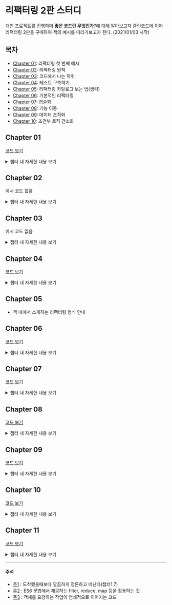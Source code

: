 <!-- Heading -->

# 리팩터링 2판 스터디

<!-- Line -->

개인 프로젝트를 진행하며 **좋은 코드란 무엇인가**?에 대해 알아보고자 클린코드에 이어 리팩터링 2판을 구매하여 책의 예시를 따라가보고자 한다. (2021/01/03 시작)

## 목차
* [Chapter 01](#chapter-01): 리팩터링 첫 번째 예시
* [Chapter 02](#chapter-02): 리팩터링 원칙
* [Chapter 03](#chapter-03): 코드에서 나는 악취
* [Chapter 04](#chapter-04): 테스트 구축하기
* [Chapter 05](#chapter-05): 리팩터링 카탈로그 보는 법(생략)
* [Chapter 06](#chapter-06): 기본적인 리팩터링
* [Chapter 07](#chapter-07): 캡슐화
* [Chapter 08](#chapter-08): 기능 이동
* [Chapter 09](#chapter-09): 데이터 조직화
* [Chapter 10](#chapter-10): 조건부 로직 간소화


## Chapter 01
[코드 보기](https://github.com/harrykim14/Refactoring-2nd-Edition/blob/master/Chapter01/01-3.%20logic%20wt%20class.js)

<details markdown="chapter-01">
<summary>챕터 내 자세한 내용 보기</summary>

* 함수 추출하기 
    - 함수 및 변수는 명확한 이름으로 변경하기
    - 좋은 코드라면 하는 일이 명확히 드러나야하며 변수 이름은 커다란 역할을 함

* 조건부 로직을 다형성으로 바꾸기
    - 타입 코드 대신 서브클래스를 사용하도록 변경
    - 다형성을 이용하여 필요 할 때 오버라이드하게 만들기

> ### 챕터1에서 정리하는 리팩터링 작업의 단계
1. **반복문 쪼개기**로 누적 변수값을 분리
2. **문장 슬라이드하기**로 초기화 문장을 누적 코드 앞으로 옮김
3. **함수 추출하기**로 별도 함수로 추출
4. **변수 인라인하기**로 변수 제거

</details>

## Chapter 02
예시 코드 없음

<details markdown="chapter-02">
<summary>챕터 내 자세한 내용 보기</summary>

* **리팩터링** : 소프트웨어의 겉보기 동작은 그대로 유지한 채 코드를 이해하고 수정하기 쉽도록 내부 구조를 변경하는 기법

> 리팩터링의 의미
* **특정한 방식**에 따라 코드를 정리하는 것
* 리팩터링하기 전과 후의 코드가 **똑같이 동작**해야 함
* 함수 추출하기를 거치면 콜스택이 달라져 성능이 변할 수도 있음
* 리팩터링의 목적은 **코드를 이해하고 수정하기 쉽게** 만드는 것

> 리팩터링은 언제 해야 할까?

**비슷한 일을 세 번째 하게 되면 리팩터링한다**

1. 구조를 바꾸면 다른 작업을 하기가 쉬워질 부분을 찾아 정리하기
2. 자잘한 세부 코드에 이해를 위한 리팩터링 하기 (변수명 변경 및 긴 함수 나누기 등)
3. 캠핑 규칙([*주1](#주석))에 따라 처음 봤을 때보다 깔끔하게 정리하기
4. 리팩터링은 프로그래밍과 구분되는 별개의 활동이 아니다
    * 소프트웨어 개발은 추가하는 과정만이 아니다
5. 코드 리뷰에 리팩터링을 활용하기
6. 자가 테스트 코드를 마련하면 리팩터링에 도움이 된다

> 리팩터링을 고려해야 할 때
* 외부 API 다루듯 호출해서 쓰는 코드라면 지저분해도 그냥 두기
* 처음부터 새로 작성하는게 쉬울 때엔 리팩터링 하지 않기
* 리팩터링을 도덕적인 이유로 정당화하지 않기

> 리팩터링을 활용하기
1. 아키텍처를 결정하는 시간을 줄여 개발을 바로 시작하여 개발 중에 리팩터링으로 아키텍처를 다듬을 수 있다
2. 자가 테스트 코드와 리팩터링을 묶어 **테스트 주도 개발**(TDD)라 하며 요구사항 변화에 빠르게 대응하고 안정적인 구조를 코드베이스에 심을 수 있다
3. 리팩터링은 단기적으로 성능이 느려질 수도 있지만 튜닝하기 쉽게 만들기 때문에 결국 더 빠른 소프트웨어를 얻게 될 수 있다

</details>

## Chapter 03
예시 코드 없음

<details markdown="chapter-03">
<summary>챕터 내 자세한 내용 보기</summary>

> 리팩터링, 무엇을 해야 하는가?
* 좋은 **이름** 정하기: 함수 선언 바꾸기, 변수 이름 바꾸기, 필드 이름 바꾸기 등
* 반복되는 코드 줄이기: 함수 추출하기, 문장 슬라이드하기, 메서드 올리기 등
* 함수는 **짧게** 작성하기
    * 함수 내 매개변수와 임시변수의 수를 줄이기
    * **조건문 분해하기**로 switch문 내 case 본문을 함수 호출문 하나로 바꾸기
    * **반복문 쪼개기**로 독립된 함수로 만들기
* 매개변수 목록 줄이기: 객체 통째로 넘기기, 여러 함수를 클래스로 묶기 등
* 전역 데이터에 주의하기: **변수 캡슐화하기**
* 데이터 변경에 주의하기
    * **변수 캡슐화**: 정해놓은 함수를 거쳐야만 값이 수정되게 하기
    * **변수 쪼개기**: 용도별로 독립변수에 저장하기
    * 여러 함수를 클래스로 묶기, 여러 함수를 변환 함수로 묶기
* 단일 책임 원칙 지키기: 단계 쪼개기, 함수 모으기 등
* 모듈 내 상호작용은 늘리고 모듈 간 상호작용은 최소화하기
* 데이터 뭉치를 찾기: **클래스**를 적극적으로 사용하기
* 기본형 데이터를 객체로 바꾸기
* 중복되는 switch문 제거하기
* 반복문은 파이프라인으로 변경하기([*주2](#주석))
* **나중에 필요할 것 같은 코드** 제거하기
* 임시 필드(쓰이지 않는 것 처럼 보이는 필드)에 주의하기
* 메시지 체인([*주3](#주석))에 주의하기
* 접두어나 접미어가 같은 필드들을 클래스로 추출하기
* 서브클래스가 인터페이스를 따르지 않는지 주의하기
* **주석이 필요하다 느끼면 주석이 필요없는 코드로 리팩터링 해본다**

</details>

## Chapter 04
[코드 보기](https://github.com/harrykim14/Refactoring-2nd-Edition/blob/master/Chapter04/Province.js)

<details markdown="chapter-04">
<summary>챕터 내 자세한 내용 보기</summary>

> 테스트를 작성하기 가장 좋은 시점은 프로그래밍을 시작하기 전이다
* 모카를 사용하여 테스트 코드를 작성(예시)
```
describe('province', function() {
    it('shortfall', function() {
        const asia = new Province(sampleProvinceData());
        expect(asia.shortfall).equal(5);
    })
})
```
> 자주 테스트하고 적어도 하루에 한 번은 전체 테스트를 돌려보자

> 문제가 생길 가능성이 있는 경계조건을 생각해보고 그 부분을 집중적으로 테스트하자 

> **위험한 기능에 집중하여 테스트 코드를 작성하기**

> 모든 버그를 잡아낼 수 없다는 생각으로 테스트를 작성하지 않는다면 대다수의 버그를 잡을 수 있는 기회를 날리는 셈이다.

</details>

## Chapter 05

* 책 내에서 소개하는  리팩터링 형식 안내

## Chapter 06
[코드 보기](https://github.com/harrykim14/Refactoring-2nd-Edition/tree/master/Chapter06)

<details markdown="chapter-06">
<summary>챕터 내 자세한 내용 보기</summary>

> **함수 추출하기 절차**

1. 함수를 새로 만들고 목적을 잘 드러내는 이름을 붙인다
2. 추출할 코드를 원본 함수에서 복사하여 새 함수에 붙여넣는다
3. 원본 함수에서 참조할 변수가 있거나 유효 범위 외 변수가 있는지 확인한다
4. 변수를 다 처리했다면 컴파일한다.
5. 추출한 부분을 해당 함수를 호출하도록 변경한다
6. 테스트한다
7. 비슷한 코드가 없는지 확인한다

> **함수 인라인하기 절차**
1. 다형 메서드인지 확인하기 (서브클래스에서 오버라이드하는 메서드는 인라인 하지 않기)
2. 인라인할 함수를 호출하는 곳을 모두 찾는다
3. 각 호출문을 함수 본문으로 교체한다
4. 하나씩 교체할 때마다 테스트한다
5. 원래 함수를 삭제한다

> **변수 추출하기 절차**
1. 추출하려는 표현식에 부작용은 없는지 확인한다
2. 불변 변수를 하나 선언하고 이름을 붙일 표현식의 복제본을 대입한다
3. 원본 표현식을 새로 만든 변수로 교체한다
4. 테스트한다
5. 표현식을 여려곳에서 사용한다면 각각 새로 만든 변수로 교체

> **변수 인라인하기**

> **함수 선언 바꾸기**

> **변수 캡슐화하기**
```
let defaultOwner = { firstName : "Martin", lastName : "Fowler" }
```

##### ▼ 캡슐화로 데이터를 변경하고 사용하는 코드를 감시할 수 있게 하기

```
let defaultOwner = { firstName : "Martin", lastName : "Fowler" }
export function defaultOwner() { return defaultOwner; }
export function setDefaultOwner(arg) { defaultOwner = arg; } 

```
**변수 캡슐화하기 절차**
1. 변수로의 접근과 갱신을 전담하는 함수를 만든다
2. 정적 검사를 수행
3. 변수를 직접 참조하던 부분을 모두 캡슐화 함수 호출로 변경 및 테스트하기
4. 변수로의 접근 범위를 제한하기
5. 테스트하기
6. 변수값이 레코드라면 레코드 캡슐화하기를 적용할지 고려

> **변수 이름 바꾸기**

> **매개변수 객체 만들기 절차**
1. 적당한 데이터 구조를 새로 만들기 
    - 클래스로 만들면 나중에 동작까지 함께 묶기 좋음
2. 테스트한다
3. 함수 선언 바꾸기로 새 데이터 구조를 매개변수로 추가
4. 테스트한다
5. 함수 호출 시 데이터 구조 인스턴스를 넘기도록 수정 및 테스트
6. 기존 매개변수를 사용하던 코드를 변경
7. 기존 매개변수를 제거하고 테스트

> **여러 함수를 클래스로 묶기 절차**
1. 함수들이 공유하는 공통 데이터 레코드를 캡슐화
2. 공통 레코드를 사용하는 함수 각각을 새 클래스로 옮기기
3. 데이터를 조작하는 로직들은 함수로 추출해서 새 클래스로 옮기기

> **여러 함수를 변환 함수로 묶기 절차**
1. 변환할 레코드를 입력받아서 값을 그대로 반홚나느 변환 함수를 만들기
2. 묶을 함수 중 하나를 골라 본문 코드를 변환함수로 옮기고 처리 결과를 레코드에 새 필드로 기록하고 클라이언트 코드가 이 필드를 사용하도록 수정
3. 테스트하기
4. 나머지 함수도 위 과정을 반복하여 처리

> **단계 쪼개기 절차**
1. 두 번째 단계에 해당하는 코드를 독립 함수로 추출한다
2. 테스트한다
3. 중간 데이터 구조를 만들어 앞에서 추출한 함수의 인수로 추가한다
4. 테스트한다
5. 추출한 두 번째 단계 함수의 매개변수를 하나씩 검토한다
    * 첫 번째 단계에서 사용되는 것은 중간 데이터 구조로 옮긴다
    * 옮길 때마다 테스트한다
6. 첫 번째 단계 코드를 함수로 추출하면서 중간 데이터 구조를 반환하도록 만들기

</details>

## Chapter 07
[코드 보기](https://github.com/harrykim14/Refactoring-2nd-Edition/tree/master/Chapter07)

<details markdown="chapter-07">
<summary>챕터 내 자세한 내용 보기</summary>

> **레코드 캡슐화하기 절차**
1. 레코드를 담은 변수를 캡슐화한다
2. 레코드를 감싼 단순한 클래스로 해당 변수의 내용을 교체
    * 클래스 내에 원본 레코드를 반환하는 접근자를 정의
    * 변수를 캡슐화하는 함수들이 이 접근자를 사용하도록 수정
3. 테스트한다
4. 원본 레코드 대신 새로 정의한 클래스 타입의 객체를 반환하는 함수들을 새로 만든다
5. 레코드를 반환하는 예전 함수를 사용하는 코드를 새 함수로 바꾼다
    * 필드에 접근할 때는 객체의 접근자를 사용하기
    * 한 부분을 바꿀 때 마다 테스트하기
    * 클라이언트가 데이터를 읽기만 하는지도 고려하기
6. 클래스에서 원본 데이터를 반환하는 접근자와 원본 레코드를 반환하는 함수를 제거한다
7. 테스트한다
8. 레코드의 필드도 데이터 구조인 중첩 구조라면 레코드 캡슐화하기와 컬렉션 캡슐화하기를 재귀적으로 적용한다

> **컬렉션 캡슐화하기 절차**
1. 컬렉션 캡슐화 전이라면 변수 캡슐화부터 한다
2. 컬렉션에 원소를 추가/제거하는 함수를 추가한다
    * 컬렉션을 통째로 바꾸는 setter는 제거한다
    * setter를 제거할 수 없을 때엔 인수로 받은 컬렉션을 복제해 저장하도록 한다
3. 테스트한다
4. 컬렉션을 참조하는 부분을 모두 찾는다
    * 컬렉션의 변경자를 호출하는 코드가 앞에서 추가한 추가/제거 함수를 호출하도록 수정한다
5. 컬렉션 getter를 수정해서 원본 내용을 수정할 수 없는 복제본을 반환하게 한다
6. 테스트한다

> **기본형을 객체로 바꾸기 절차**
1. 아직 변수를 캡슐화하지 않았다면 캡슐화한다
2. 단순한 값 클래스를 만들어 생성자는 기존 값을 인수로 받아 저장하고 이 값을 변환하는 getter를 추가한다
3. 테스트한다
4. 값 클래스의 인스턴스를 새로 만들어 필드에 저장하도록 setter를 수정
5. 새로 만든 클래스의 getter를 호출한 결과를 반환하도록 수정
6. 테스트한다
7. 함수 이름을 바꾸면 더 알아보기 쉬워지는지 고려

> **임시변수를 질의 함수로 바꾸기 절차**
1. 변수가 사용되기 전에 값이 확실히 결정되는지 변수를 사용할 때마다 계산 로직이 매번 다른 결과를 내지는 않는지 확인한다
2. 읽기전용이 가능하면 일기전용으로 만들기
3. 테스트한다
4. 변수 대입문을 함수로 추출
5. 테스트한다
6. 변수 인라인하기로 임시 변수를 제거

> **클래스 추출하기 절차**
1. 클래스의 역할을 분리할 방법을 정한다
2. 분리될 역할을 담당할 클래스를 새로 만든다
3. 원래 클래스의 생성자에서 새로운 클래스의 인스턴스를 생성하여 필드에 저장해둔다
4. 분리될 역할에 필요한 필드들을 새 클래스로 옮긴다
    * 옮길때마다 테스트한다
5. 메서드들도 새 클래스로 옮긴다
    * 호출당하는 일이 많은 메서드부터 옮기면서 테스트한다
6. 양쪽 클래스의 인터페이스에서 불필요한 메서드를 제거한다
7. 새 클래스를 외부로 노출할지 정한다
    * 노출 시엔 새 클레스에 참조를 값으로 바꿀지 고려한다


> **클래스 인라인하기 절차**
1. 소스 클래스의 각 public 메서드에 대응하는 메서드들을 타깃 클래스에 생성
    * 이 메서드들은 단순히 작업을 소스 클래스로 위임해야 한다
2. 소스 클래스의 메서드를 사용하는 코드를 모두 타깃 클래스의 위임 메서드를 사용하도록 바꾸고 테스트한다
3. 소스 클래스의 메서드와 필드 모두 타깃 클래스로 옮기고 테스트한다
4. 소스 클래스를 삭제한다

> **위임 숨기기 절차**
1. 위임 객체의 각 메서드에 해당하는 위임 메서드를 서버에 생성한다
2. 클라이언트가 위임 객체 대신 서버를 호출하도록 수정하고 테스트한다
3. 모두 수정하면 서버로부터 위임 객체를 얻는 접근자를 제거한다
4. 테스트한다

> **중개자 제거하기 절차**
1. 위임 객체를 얻는 getter를 생성한다
2. 위임 메서드를 호출하는 클라이언트가 모두 이 getter를 거치도록 수정하고 테스트한다
3. 수정이 끝나면 위임 메서드를 삭제한다

> **알고리즘 교체하기 절차**
1. 교체할 코드를 함수 하나에 모으기
2. 이 함수만을 이용해 동작을 검증하는 테스트를 마련한다
3. 대체할 알고리즘을 준비
4. 테스트한다
5. 기존 알고리즘과 새 알고리즘의 결과를 비교하는 테스트를 수행한다
    * 두 결과가 같을 때 까지 새 알고리즘을 테스트하고 디버깅한다

</details>

## Chapter 08
[코드 보기](https://github.com/harrykim14/Refactoring-2nd-Edition/tree/master/Chapter08)

<details markdown="chapter-08">
<summary>챕터 내 자세한 내용 보기</summary>

> **함수 옮기기 절차**
1. 선택한 함수가 현재 컨텍스트에서 사용 중인 모든 요소를 살펴보고 함께 옮겨야 할 함수가 있는지 고려한다
    * 함께 옮겨야 할 함수가 있다면 대체로 그 함수를 먼저 옮기는 게 낫다
    * 하위 함수들의 호출자가 고수준 함수 하나뿐이라면 하위 함수들을 먼저 고수준 함수에 인라인한다
2. 선택한 함수가 다형 메서드인지 확인한다
3. 선택한 함수를 타깃 컨텍스트로 복사하고 타깃 함수를 다듬는다
    * 함수 본문에서 소스 컨텍스트의 요소를 사용한다면 매개변수로 넘겨주거나 소스 컨텍스트 자체를 참조로 넘긴다
4. 테스트한다
5. 소스 컨텍스트에서 타깃 함수를 참조하도록 한다
6. 소스 함수를 타깃 함수의 위임 함수가 되도록 수정한다
7. 테스트한다
8. 소스 함수를 인라인할지 고민해본다

> **필드 옮기기 절차**
1. 소스 필드가 캡슐화되어 있지 않다면 캡슐화한다
2. 테스트한다
3. 타깃 객체에 필드와 접근자 메서드들을 생성한다
4. 테스트한다
5. 소스 객체에서 타깃 객체를 참조할 수 있는지 확인한다
6. 접근자들이 타깃 필드를 사용하도록 수정한다
7. 테스트한다
8. 소스 필드를 제거한다
9. 테스트한다

> **문장을 함수로 옮기기 절차**
1. 반복 코드가 함수 호출 부분과 멀리 떨어져 있다면 문장 슬라이드하기를 적용해 근처로 옮긴다
2. 타깃 함수를 호출하는 곳이 한 곳뿐이면 단순히 소스 위치에서 해당 코드를 잘라내어 피호출 함수로 복사하고 테스트한다
    * 이 경우라면 나머지 단계는 무시한다
3. 호출자가 둘 이상이면 호출자 중 하나에서 타깃 함수 호출 부분과 옮기려는 문장들을 다른 함수로 추출하고 임시 이름을 지어준다
4. 다른 호출자 모두 방금 추출한 함수를 사용하도록 수정한다
5. 모든 호출자가 새로운 함수를 사용하게 되면 원래 함수를 새로운 함수 안으로 인라인하고 원래 함수를 제거한다
6. 새로운 함수의 이름을 원래 함수 이름으로 변경한다

> **문장을 호출한 곳으로 옮기기 절차**
1. 호출자가 한두개뿐이고 피호출 함수도 간단하다면 피호출 함수의 처음줄을 잘라내서 호출자로 복사해넣는다
    * 테스트가 통과되면 여기서 마무리한다
2. 이동이 필요하지 않은 문장은 함수로 추출하고
3. 원래 함수를 인라인한다
4. 추출된 함수의 이름을 원래 함수의 이름으로 변경한다

> **인라인 코드를 함수 호출로 바꾸기**
* 함수는 여러 동작을 하나로 묶어주는 역할이지만 이미 존재하는 함수와 같은 일을 하는 함수가 더 있다면 해당 코드를 함수 호출로 대체하기

> **문장 슬라이드하기 절차**
1. 코드 조각의 원래 위치와 목표 위치 사이의 코드를 보고 조각을 모으면 동작이 달라질 코드가 있는지 본다
    * 코드 조각에서 참조하는 요소를 선언하는 문장 앞으로는 이동할 수 없다
    * 코드 조각을 참조하는 요소의 뒤로는 이동할 수 없다
    * 코드 조각에서 참조하는 요소를 수정하는 문장을 건너뛰어 이동할 수 없다 
    * 코드 조각이 수정하는 요소를 참조하는 요소를 건너뛰어 이동할 수 없다
2. 코드 조각을 잘라내어 목표 위치에 붙여넣는다
3. 테스트한다

> **반복문 쪼개기 절차**
1. 반복문을 복제해 두 개로 만든다
2. 반복문이 중복되어 생기는 부수효과를 파악해서 제거한다
3. 테스트한다
4. 각 반복문을 함수로 추출할지 고려한다

> **반복문을 파이프라인으로 바꾸기 절차**
1. 반복문에서 사용하는 컬렉션을 가리키는 변수를 만든다
2. 각 단위 행위를 적절한 파이프라인 연산[(*주2)](#주2)으로 대체하고 대체할 때마다 테스트한다
3. 반복문의 모든 동작을 대체했다면 반복문을 삭제한다

> **죽은 코드 제거하기**
* 더 이상 사용되지 않는 코드는 지운다
* 혹시 다시 필요해질것 같다면 버전 관리 시스템에 저장해놓은 버전을 불러와 적용한다

</details>

## Chapter 09
[코드 보기](https://github.com/harrykim14/Refactoring-2nd-Edition/tree/master/Chapter09)

<details markdown="chapter-09">
<summary>챕터 내 자세한 내용 보기</summary>

> **변수 쪼개기 절차**
1. 변수를 선언한 곳과 값을 처음 대입하는 곳에서 변수 이름을 바꾼다
2. 가능하면 이때 const로 선언한다(JS의 경우)
3. 이 변수에 두 번째로 값을 대입하는 곳 앞까지의 모든 참조를 새로운 변수 이름으로 바꾼다
4. 두 번째 대입 시 변수를 원래 이름으로 다시 선언한다
5. 테스트한다
6. 반복하며 변수를 새로운 이름으로 선언하고 다음번 대입 때까지의 모든 참조를 새 변수명으로 바꾼다

> **필드 이름 바꾸기 절차**
1. 레코드의 유효 범위가 제한적이라면 필드에 접근하는 모든 코드를 수정하고 테스트한다
2. 레코드가 캡슐화되지 않았다면 우선 캡슐화부터 진행한다
3. 캡슐화된 객체 안의 private 필드명을 변경하고 내부 메서드도 변경한다
4. 테스트한다
5. 생성자의 매개변수 중 필드와 이름이 겹치는 게 있다면 함수 선언 바꾸기로 변경한다
6. 접근자의 이름도 바꿔준다

> **파생 변수를 질의 함수로 바꾸기 절차**
1. 변수 값이 갱신되는 지점을 모두 찾아 필요하다면 변수 쪼개기를 활용해 각 갱신 지점에서 변수를 분리한다
2. 해당 변수의 값을 계산해주는 함수를 만든다
3. 해당 변수가 사용되는 모든 곳에 어서션을 추가하여 함수의 계산 결과가 변수의 값과 같은지 확인한다
4. 테스트한다
5. 변수를 읽는 코드를 모두 함수 호출로 대체한다
6. 테스트한다
7. 변수를 선언하고 갱신하는 코드를 죽은 코드 제거하기로 없앤다

> **참조를 값으로 바꾸기 절차**
1. 후보 클래스가 불변인지 혹은 불변이 될 수 있는지 확인한다
2. 각각의 setter를 하나씩 제거한다
3. 이 값 객체의 필드들을 사용하는 동치성 비교 메서드를 만든다

> **값을 참조로 바꾸기 절차**
1. 같은 부류에 속하는 객체들을 보관할 저장소를 만든다
2. 생성자에서 이 부류의 객체들 중 특정 객체를 정확히 찾아내는 방법이 있는지 확인한다
3. 호스트 객체의 생성자들을 수정하여 필요한 객체를 이 저장소에서 찾도록 하고 수정할 때마다 테스트한다

> **매직 리터럴 바꾸기 절차**
1. 상수를 선언하고 매직 리터럴을 대입한다
2. 해당 리터럴이 사용되는 곳을 모두 찾는다
3. 찾은 곳에서 다 같은 의미로 쓰였는지 확인하고 같은 의미라면 대체하고 테스트한다

```
    const STANDARD_GRAVIRTY = 9.81;
    function potentialEnergy(mass, height) {
        // return mass * 9.81 * height;
        return mass * STANDARD_GRAVIRTY * height;
    }
```

</details>

## Chapter 10
[코드 보기](https://github.com/harrykim14/Refactoring-2nd-Edition/tree/master/Chapter10)

<details markdown="chapter-10">
<summary>챕터 내 자세한 내용 보기</summary>

> **조건문 분해하기**
* 조건식과 그 조건식에 딸린 조건절 각각을 함수로 추출한다

> **조건식 통합하기 절차**
1. 해당 조건식들 모두에 부수효과가 없는지 확인한다
2. 조건문 두 개를 선택하여 두 조건문의 조건식들을 논리 연산자로 결합한다
3. 테스트한다
4. 조건이 하나만 남을 때 까지 반복한다
5. 하나로 합쳐진 조건식을 함수로 추출할지 고려해본다

> **중첩 조건문을 보호 구문으로 바꾸기 절차**
1. 교체해야 할 조건 중 가장 바깥 것을 선택하여 보호 구문으로 바꾼다
2. 테스트한다
3. 필요하다면 1~2 과정을 반복한다
4. 모든 보호 구문이 같은 결과를 반환한다면 보호 구문들의 조건식을 통합한다

> **조건부 로직을 다형성으로 바꾸기 절차**
1. 다형적 동작을 표현하는 클래스들이 아직 없다면 만들어준다
    * 적합한 인스턴스를 알아서 만들어 반환하는 팩터리 함수도 같이 만든다
2. 호출하는 코드에서 팩터리 함수를 사용하게 한다
3. 조건부 로직 함수를 슈퍼클래스로 옮긴다
4. 서브클래스 중 하나를 선택하여 슈퍼클래스의 조건부 로직 메서드를 오버라이드한다
    * 조건부 문장 중 선택된 서브클래스에 해당하는 조건절을 서브클래스 메서드로 복사하고 적절히 수정한다
5. 같은 방식으로 각 조건절을 해당 서브클래스에서 메서드로 구현한다
6. 슈퍼클래스 메서드에는 기본 동작 부분만 남긴다
    * 슈퍼클래스가 추상 클래스여야 한다면 이 메서드를 추상으로 선언하거나 서브클래스에서 처리해야 함을 알리는 에러를 던진다

> **특이 케이스 추가하기**
1. 컨테이너에 특이 케이스인지를 검사하는 속성을 추가하고 false를 반환하게 한다
2. 특이 케이스 객체를 만들고 특이 케이스인지 검사하는 속성만 포함하여 true를 반환하게 한다
3. 클라이언트에서 특이 케이스인지를 검사하는 코드를 함수로 추출하여 모든 클라이언트가 값을 직접 비교하는 대신 방금 추출한 함수를 사용하도록 고친다
4. 코드에 새로운 특이 케이스 대상을 추가하고 함수의 반환 값으로 받거나 변환 함수를 적용한다
5. 특이 케이스를 검사하는 함수 본문을 수정하여 특이 케이스 객체의 속성을 사용하도록 한다
6. 테스트한다
7. 여러 함수를 클래스로 묶기나 여러 함수를 변환 함수로 묶기를 적용하여 특이 케이스를 처리하는 공통 동작을 새로운 요소로 옮긴다
8. 특이 케이스 검사 함수를 이용하는 곳이 남아있다면 해당 함수를 인라인한다

> **어서션 추가하기**
* **"어서션이 실패했다는 건 프로그래머가 잘못했다는 뜻이다"**
* 참이라고 가정하는 조건이 보이면 그 조건을 명시하는 어서션을 추가하여 디버깅 혹은 다른 개발자와 소통 수단으로 이용하자

> **제어 플래그를 탈출문으로 바꾸기 절차**
1. 제어 플래그를 사용하는 코드를 함수로 추출할지 고려한다
2. 제어 플래그를 갱신하는 코드 각각을 적절한 제어문으로 바꾸고 바꿀 때 마다 테스트한다
3. 모두 수정했다면 제어 플래그를 제거한다

</details>

## Chapter 11
[코드 보기](https://github.com/harrykim14/Refactoring-2nd-Edition/tree/master/Chapter11)
<details markdown="chapter-11">
<summary>챕터 내 자세한 내용 보기</summary>

> **질의 함수와 변경 함수 분리하기 절차**
1. 대상 함수를 복제하고 질의 목적에 충실한 이름을 짓는다
2. 새 질의 함수에서 부수효과를 모두 제거한다
3. 테스트(정적 검사)한다
4. 원래 함수를 호출하는 곳을 찾아 질의 함수를 호출하도록 바꾸고 원래 함수를 호출하는 코드를 바로 아래 줄에 새로 추가한다
5. 원래 함수에서 질의 관련 코드를 제거한다
6. 테스트한다

> **함수 매개변수화하기 절차**
1. 비슷한 함수 중 하나를 선택한다
2. 함수 선언 바꾸기로 리터럴들을 매개변수로 추가한다
3. 이 함수를 호출하는 곳 모두에 적절한 리터럴 값을 추가한다
4. 테스트한다
5. 매개변수로 받은 값을 사용하도록 함수 본문을 수정하고 수정할 때마다 테스트한다
6. 비슷한 다른 함수를 호출하는 코드를 찾아 매개변수화된 함수를 호출하도록 수정하고 수정할 때마다 테스트한다

> **플래그 인수 제거하기 절차**
1. 매개변수로 주어질 수 있는 값 각각에 대응하는 명시적 함수들을 생성한다
    * 주가 되는 함수에 깔끔한 분배 조건문이 포함되어 있다면 조건문 분해하기로 명시적 함수를 생성하고 아니라면 래핑 함수 형태로 만든다
2. 원래 함수를 호출하는 코드를 모두 찾아 각 리터럴 값에 대응되는 명시적 함수를 호출하도록 수정한다

> **객체 통째로 넘기기 절차**
1. 매개변수들을 원하는 형태로 받는 빈 함수를 만든다
2. 새 함수의 본문에서는 원래 함수를 호출하도록 하며 새 매개변수와 원래 함수의 매개변수를 매핑한다
3. 정적 테스트한다
4. 모든 호출자가 새 함수를 사용하게 수정하고 하나씩 수정하며 테스트한다
5. 호출자를 모두 수정했다면 원래 함수를 인라인한다
6. 새 함수의 이름을 수정 후 모든 호출자에 반영한다

> **매개변수를 질의 함수로 바꾸기 절차**
1. 필요하다면 대상 매개변수의 값을 계산하는 코드를 별도 함수로 추출해놓는다
2. 함수 본문에서 대상 매개변수로의 참조를 모두 찾고 그 매개변수의 값을 만들어주는 표현식을 참조하도록 바꾼다
    * 수정할 때마다 테스트한다
3. 함수 선언 바꾸기로 대상 매개변수를 없앤다

> **질의 함수를 매개변수로 바꾸기 절차**
1. 변수 추출하기로 질의 코드를 함수 본문의 나머지 코드와 분리한다
2. 함수 본문 중 해당 질의를 호출하지 않는 코드들을 별도 함수로 추출한다
3. 방금 만든 변수를 인라인하여 제거한다
4. 원래 함수도 인라인한다
5. 새 함수의 이름을 원래 함수의 이름으로 고쳐준다

> **setter 제거하기 절차**
1. 설정해야 할 값을 생성자에서 받지 않는다면 그 값을 받을 매개변수를 생성자에 추가한다
    * 생성자 안에서 적절한 setter를 호출한다
2. 생성자 밖에서 setter를 호출하는 곳을 찾아 제적하고 대신 새로운 생성자를 사용하도록 한다
    * 하나 수정할 때마다 테스트한다
3. setter 메서드를 인라인하고 가능하다면 해당 필드를 불변으로 만든다
4. 테스트한다

> **생성자를 팩터리 함수로 바꾸기 절차**
1. 팩터리 함수를 만들고 팩터리 함수의 본문에서는 원래의 생성자를 호출한다
2. 생성자를 호출하던 코드를 팩터리 함수 호출로 바꾼다
3. 수정할 때마다 테스트한다
4. 생성자의 가시 범위가 최소가 되도록 제한한다

> **함수를 명령어로 바꾸기 절차**
1. 대상 함수의 기능을 옮길 빈 클래스를 함수 이름에 기초하여 만든다
2. 방금 생성한 빈 클래스로 함수를 옮긴다
3. 각 함수의 인수들은 명령의 필드로 만들어 생성자를 통해 설정할지 고민해본다

> **명령을 함수로 바꾸기 절차**
1. 명령을 생성하는 코드와 명령의 실행 메서드를 호출하는 코드를 함수로 추출한다
2. 명령의 실행 함수가 호출하는 각 보조 메서드를 인라인한다
3. 함수 선언 바꾸기로 생성자의 매개변수 모두를 명령의 실행 메서드로 옮긴다
4. 명령의 실행 메서드에서 참조한느 필드들 대신 대응하는 매개변수를 사용하게끔 바꾸고 테스트한다
5. 생성자 호출과 명령의 실행 메서드 호출을 호출자 안으로 인라인한다
6. 테스트한다
7. 죽은 코드 제거하기로 명령 클래스를 제거한다

> **수정된 값 반환하기 절차**
1. 함수가 수정된 값을 반환하게 하여 호출자가 그 값을 자신의 변수에 저장하게 한다
2. 테스트한다
3. 피호출 함수 안에 반환할 값을 가리키는 새로운 변수를 선언한다
4. 테스트한다
5. 계산이 선언과 동시에 이뤄지도록 통합한다
6. 테스트한다
7. 피호출 함수의 변수 이름을 바꾼다
8. 테스트한다

> **오류 코드를 예외로 바꾸기 절차**
1. 콜스택 상위에 해당 예외를 처리할 예외 핸들러를 작성한다
    * 처음에는 모든 예외를 다시 던지게 한다
    * 이미 핸들러가 있다면 지금의 콜스택도 처리할 수 있도록 확장한다
2. 테스트한다
3. 해당 오류코드를 대체할 예외와 그 밖의 예외를 구분할 식별 방법을 찾는다
4. 정적 검사한다
5. catch절을 수정하여 직접 처리할 수 있는 예외는 대처하고 그 외엔 다시 던진다
6. 테스트한다
7. 오류 코드를 반환하는 곳 모두에서 예외를 던지도록 수정하고 테스트한다
8. 모두 수정했다면 그 오류 코드를 콜스택 위로 전달하는 코드를 모두 제거하고 테스트한다

> **예외를 사전확인으로 바꾸기 절차**
1. 예외를 유발하는 상황을 검사할 수 있는 조건문을 추가한다
    * catch 블록의 코드를 조건문의 조건절 중 하나로 옮기고 남은 try 블록의 코드를 다른 조건절로 옮긴다
2. catch 블록에 어서션을 추가하고 테스트한다
3. try/catch문을 제거한다
4. 테스트한다

</details>

<hr/>

#### 주석
* [주1](#chapter-02) : 도착했을때보다 깔끔하게 정돈하고 떠난다(챕터1.7)
* [주2](#chapter-03) : ES6 문법에서 제공하는 filter, reduce, map 등을 활용하는 것
* [주3](#chapter-03) : 객체를 요청하는 작업이 연쇄적으로 이어지는 코드
